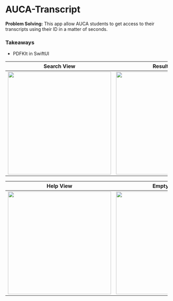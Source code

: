 # AUCA-Transcript
**Problem Solving:**  This app allow AUCA students to get access to their transcripts using their ID in a matter of seconds.


### Takeaways

- PDFKIt in SwiftUI

Search View   | Result View
--------------------- | ---------------------
<img src="https://user-images.githubusercontent.com/49038614/193585303-451d3323-2189-4300-9757-830868fcdc50.png" width="320"> | <img src="https://user-images.githubusercontent.com/49038614/193585431-fdacf501-3e6a-4a6a-afe5-7e3bfe8c6f96.png" width="320">

Help View   | Empty View
--------------------- | ---------------------
<img src="https://user-images.githubusercontent.com/49038614/193585548-07063533-f466-467e-bd20-6153f38f9b1b.png" width="320"> | <img src="https://user-images.githubusercontent.com/49038614/193585568-04c1088f-9280-45ee-a804-6344b7a3000a.png" width="320">
